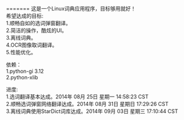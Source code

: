 

=======
这是一个Linux词典应用程序，目标够用就好！   
希望达成的目标:   
1.顺畅自如的选词弹窗翻译。  
2.简洁的操作，酷炫的UI。  
3.离线词典。  
4.OCR图像取词翻译。  
5.性能优化。  
 
 

依赖：   
1.python-gi 3.12  
2.python-xlib  
     
进度:    
1.选词翻译基本达成。2014年 08月 25日 星期一 14:58:23 CST    
2.顺畅选词弹窗网络翻译达成。2014年 08月 31日 星期日 17:29:26 CST    
3.离线词典使用StarDict词库达成。2014年 09月 03日 星期三 17:10:44 CST   
